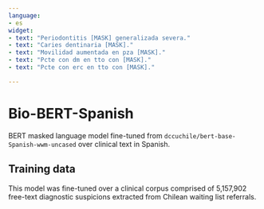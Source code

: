 ```yaml
---
language:
- es
widget:
- text: "Periodontitis [MASK] generalizada severa."
- text: "Caries dentinaria [MASK]."
- text: "Movilidad aumentada en pza [MASK]."
- text: "Pcte con dm en tto con [MASK]."
- text: "Pcte con erc en tto con [MASK]."

---
```


# Bio-BERT-Spanish

BERT masked language model fine-tuned from `dccuchile/bert-base-Spanish-wwm-uncased` over clinical text in Spanish.

## Training data

This model was fine-tuned over a clinical corpus comprised of 5,157,902 free-text diagnostic suspicions extracted from Chilean waiting list referrals.
